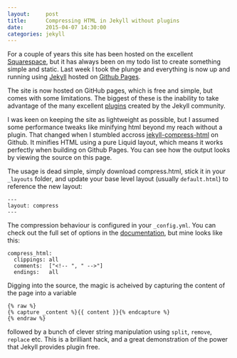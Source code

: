 ```yaml
---
layout:     post
title:      Compressing HTML in Jekyll without plugins
date:       2015-04-07 14:30:00
categories: jekyll
---
```


For a couple of years this site has been hosted on the excellent [Squarespace](http://squarespace.com), but it has always been on my todo list to create something simple and static. Last week I took the plunge and everything is now up and running using [Jekyll](http://jekyllrb.com/) hosted on [Github Pages](https://pages.github.com/).

The site is now hosted on GitHub pages, which is free and simple, but comes with some limitations. The biggest of these is the inability to take advantage of the many excellent [plugins](http://jekyllrb.com/docs/plugins/) created by the Jekyll community.

I was keen on keeping the site as lightweight as possible, but I assumed some performance tweaks like minifying html beyond my reach without a plugin. That changed when I stumbled accross [jekyll-compress-html](https://github.com/penibelst/jekyll-compress-html) on Github. It minifies HTML using a pure Liquid layout, which means it works perfectly when building on Github Pages. You can see how the output looks by viewing the source on this page.

The usage is dead simple, simply download compress.html, stick it in your `_layouts` folder, and update your base level layout (usually `default.html`) to reference the new layout:

```
---
layout: compress
---
```

The compression behaviour is configured in your `_config.yml`. You can check out the full set of options in the [documentation](http://jch.penibelst.de/), but mine looks like this:

```
compress_html:
  clippings: all
  comments:  ["<!-- ", " -->"]
  endings:   all
```

Digging into the source, the magic is acheived by capturing the content of the page into a variable

```
{% raw %}
{% capture _content %}{{ content }}{% endcapture %}
{% endraw %}
```

followed by a bunch of clever string manipulation using `split`, `remove`, `replace` etc. This is a brilliant hack, and a great demonstration of the power that Jekyll provides plugin free.